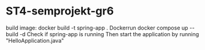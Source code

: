 # ST4-semprojekt-gr6

build image: 
docker build -t spring-app . 
Dockerrun 
docker compose up --build -d 
Check if spring-app is running 
Then start the application by running "HelloApplication.java"
